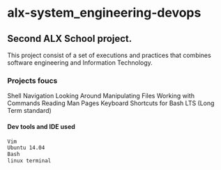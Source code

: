 # alx-system_engineering-devops
## Second ALX School project.
This project consist of a set of executions and practices that combines software engineering and Information Technology.

### Projects foucs
Shell
Navigation
Looking Around
Manipulating Files
Working with Commands
Reading Man Pages
Keyboard Shortcuts for Bash
LTS (Long Term standard)

#### Dev tools and IDE used
```bash
Vim
Ubuntu 14.04
Bash
linux terminal
```
